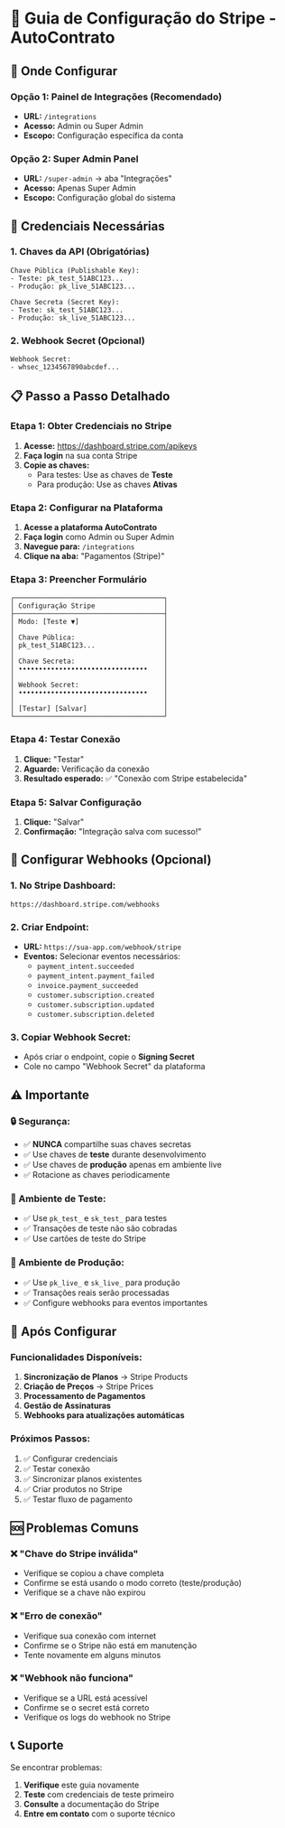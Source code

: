 # 🔧 Guia de Configuração do Stripe - AutoContrato

## 📍 **Onde Configurar**

### **Opção 1: Painel de Integrações (Recomendado)**
- **URL:** `/integrations`
- **Acesso:** Admin ou Super Admin
- **Escopo:** Configuração específica da conta

### **Opção 2: Super Admin Panel**
- **URL:** `/super-admin` → aba "Integrações"
- **Acesso:** Apenas Super Admin
- **Escopo:** Configuração global do sistema

## 🔑 **Credenciais Necessárias**

### **1. Chaves da API (Obrigatórias)**
```
Chave Pública (Publishable Key):
- Teste: pk_test_51ABC123...
- Produção: pk_live_51ABC123...

Chave Secreta (Secret Key):
- Teste: sk_test_51ABC123...
- Produção: sk_live_51ABC123...
```

### **2. Webhook Secret (Opcional)**
```
Webhook Secret:
- whsec_1234567890abcdef...
```

## 📋 **Passo a Passo Detalhado**

### **Etapa 1: Obter Credenciais no Stripe**

1. **Acesse:** https://dashboard.stripe.com/apikeys
2. **Faça login** na sua conta Stripe
3. **Copie as chaves:**
   - Para testes: Use as chaves de **Teste**
   - Para produção: Use as chaves **Ativas**

### **Etapa 2: Configurar na Plataforma**

1. **Acesse a plataforma AutoContrato**
2. **Faça login** como Admin ou Super Admin
3. **Navegue para:** `/integrations`
4. **Clique na aba:** "Pagamentos (Stripe)"

### **Etapa 3: Preencher Formulário**

```
┌─────────────────────────────────────┐
│ Configuração Stripe                 │
├─────────────────────────────────────┤
│ Modo: [Teste ▼]                     │
│                                     │
│ Chave Pública:                      │
│ pk_test_51ABC123...                 │
│                                     │
│ Chave Secreta:                      │
│ ••••••••••••••••••••••••••••••••    │
│                                     │
│ Webhook Secret:                     │
│ ••••••••••••••••••••••••••••••••    │
│                                     │
│ [Testar] [Salvar]                   │
└─────────────────────────────────────┘
```

### **Etapa 4: Testar Conexão**

1. **Clique:** "Testar"
2. **Aguarde:** Verificação da conexão
3. **Resultado esperado:** ✅ "Conexão com Stripe estabelecida"

### **Etapa 5: Salvar Configuração**

1. **Clique:** "Salvar"
2. **Confirmação:** "Integração salva com sucesso!"

## 🔄 **Configurar Webhooks (Opcional)**

### **1. No Stripe Dashboard:**
```
https://dashboard.stripe.com/webhooks
```

### **2. Criar Endpoint:**
- **URL:** `https://sua-app.com/webhook/stripe`
- **Eventos:** Selecionar eventos necessários:
  - `payment_intent.succeeded`
  - `payment_intent.payment_failed`
  - `invoice.payment_succeeded`
  - `customer.subscription.created`
  - `customer.subscription.updated`
  - `customer.subscription.deleted`

### **3. Copiar Webhook Secret:**
- Após criar o endpoint, copie o **Signing Secret**
- Cole no campo "Webhook Secret" da plataforma

## ⚠️ **Importante**

### **🔒 Segurança:**
- ✅ **NUNCA** compartilhe suas chaves secretas
- ✅ Use chaves de **teste** durante desenvolvimento
- ✅ Use chaves de **produção** apenas em ambiente live
- ✅ Rotacione as chaves periodicamente

### **🧪 Ambiente de Teste:**
- ✅ Use `pk_test_` e `sk_test_` para testes
- ✅ Transações de teste não são cobradas
- ✅ Use cartões de teste do Stripe

### **🚀 Ambiente de Produção:**
- ✅ Use `pk_live_` e `sk_live_` para produção
- ✅ Transações reais serão processadas
- ✅ Configure webhooks para eventos importantes

## 🎯 **Após Configurar**

### **Funcionalidades Disponíveis:**
1. **Sincronização de Planos** → Stripe Products
2. **Criação de Preços** → Stripe Prices
3. **Processamento de Pagamentos**
4. **Gestão de Assinaturas**
5. **Webhooks para atualizações automáticas**

### **Próximos Passos:**
1. ✅ Configurar credenciais
2. ✅ Testar conexão
3. ✅ Sincronizar planos existentes
4. ✅ Criar produtos no Stripe
5. ✅ Testar fluxo de pagamento

## 🆘 **Problemas Comuns**

### **❌ "Chave do Stripe inválida"**
- Verifique se copiou a chave completa
- Confirme se está usando o modo correto (teste/produção)
- Verifique se a chave não expirou

### **❌ "Erro de conexão"**
- Verifique sua conexão com internet
- Confirme se o Stripe não está em manutenção
- Tente novamente em alguns minutos

### **❌ "Webhook não funciona"**
- Verifique se a URL está acessível
- Confirme se o secret está correto
- Verifique os logs do webhook no Stripe

## 📞 **Suporte**

Se encontrar problemas:
1. **Verifique** este guia novamente
2. **Teste** com credenciais de teste primeiro
3. **Consulte** a documentação do Stripe
4. **Entre em contato** com o suporte técnico